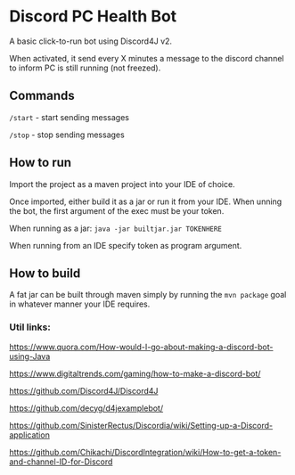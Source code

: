# Discord PC Health Bot
A basic click-to-run bot using Discord4J v2.

When activated, it send every X minutes a message to the discord channel to inform PC is still running (not freezed).

## Commands

`/start` - start sending messages

`/stop` - stop sending messages


## How to run

Import the project as a maven project into your IDE of choice.

Once imported, either build it as a jar or run it from your IDE. When
unning the bot, the first argument of the exec must be your token.

When running as a jar: `java -jar builtjar.jar TOKENHERE`

When running from an IDE specify token as program argument.


## How to build

A fat jar can be built through maven simply by running the `mvn package`
goal in whatever manner your IDE requires.



### Util links:
https://www.quora.com/How-would-I-go-about-making-a-discord-bot-using-Java

https://www.digitaltrends.com/gaming/how-to-make-a-discord-bot/

https://github.com/Discord4J/Discord4J

https://github.com/decyg/d4jexamplebot/

https://github.com/SinisterRectus/Discordia/wiki/Setting-up-a-Discord-application

https://github.com/Chikachi/DiscordIntegration/wiki/How-to-get-a-token-and-channel-ID-for-Discord

